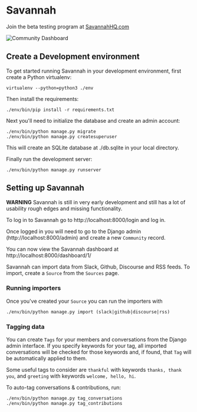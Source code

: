 # Savannah

Join the beta testing program at [SavannahHQ.com](https://savannahhq.com)

![Community Dashboard](./docs/screenshots/Dashboard.png)

## Create a Development environment

To get started running Savannah in your development environment, first create a Python virtualenv:

```
virtualenv --python=python3 ./env
```

Then install the requirements:

```
./env/bin/pip install -r requirements.txt
```

Next you'll need to initialize the database and create an admin account:

```
./env/bin/python manage.py migrate
./env/bin/python manage.py createsuperuser
```

This will create an SQLite database at ./db.sqlite in your local directory.

Finally run the development server:

```
./env/bin/python manage.py runserver
```

## Setting up Savannah

**WARNING** Savannah is still in very early development and still has a lot of usability rough edges and missing functionality.

To log in to Savannah go to http://localhost:8000/login and log in.

Once logged in you will need to go to the Django admin (http://localhost:8000/admin) and create a new `Community` record.

You can now view the Savannah dashboard at http://localhost:8000/dashboard/1/

Savannah can import data from Slack, Github, Discourse and RSS feeds. To import, create a `Source` from the `Sources` page.


### Running importers

Once you've created your `Source` you can run the importers with

```
./env/bin/python manage.py import (slack|github|discourse|rss)
```

### Tagging data

You can create `Tags` for your members and conversations from the Django admin interface. If you specify keywords for your tag, all imported conversations will be checked for those keywords and, if found, that `Tag` will be automatically applied to them.

Some useful tags to consider are `thankful` with keywords `thanks, thank you`, and `greeting` with keywords `welcome, hello, hi`.

To auto-tag conversations & contributions, run:
```
./env/bin/python manage.py tag_conversations
./env/bin/python manage.py tag_contributions
```
